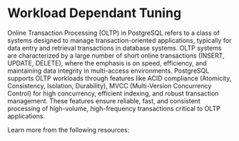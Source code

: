 # Workload Dependant Tuning

Online Transaction Processing (OLTP) in PostgreSQL refers to a class of systems designed to manage transaction-oriented applications, typically for data entry and retrieval transactions in database systems. OLTP systems are characterized by a large number of short online transactions (INSERT, UPDATE, DELETE), where the emphasis is on speed, efficiency, and maintaining data integrity in multi-access environments. PostgreSQL supports OLTP workloads through features like ACID compliance (Atomicity, Consistency, Isolation, Durability), MVCC (Multi-Version Concurrency Control) for high concurrency, efficient indexing, and robust transaction management. These features ensure reliable, fast, and consistent processing of high-volume, high-frequency transactions critical to OLTP applications.

Learn more from the following resources:

